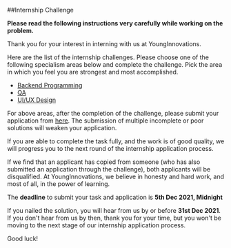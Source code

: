 ##Internship Challenge 

**Please read the following instructions very carefully while working on the problem.**

Thank you for your interest in interning with us at YoungInnovations. 

Here are the list of the internship challenges. Please choose one of the following specialism areas below and complete the challenge. Pick the area in which you feel you are strongest and most accomplished.

* [Backend Programming](https://github.com/younginnovations/internship-challenges/tree/master/programming/petroleum-report)
* [QA](https://github.com/younginnovations/internship-challenges/tree/master/qa/form-wrong)
* [UI/UX Design](https://docs.google.com/forms/d/e/1FAIpQLSeAZV8uZKjy2B7kafzXxwHZvnM-sG1vWWp8Og0ol081hl6xaQ/viewform)

For above areas, after the completion of the challenge, please submit your application from [here](https://docs.google.com/forms/d/e/1FAIpQLSeAZV8uZKjy2B7kafzXxwHZvnM-sG1vWWp8Og0ol081hl6xaQ/viewform). The submission of multiple incomplete or poor solutions will weaken your application.

If you are able to complete the task fully, and the work is of good quality, we will progress you to the next round of the internship application process.

If we find that an applicant has copied from someone (who has also submitted an application through the challenge), both applicants will be disqualified. At YoungInnovations, we believe in honesty and hard work, and most of all, in the power of learning.

The **deadline** to submit your task and application is **5th Dec 2021, Midnight** 

If you nailed the solution, you will hear from us by or before **31st Dec 2021**. If you don't hear from us by then, thank you for your time, but you won't be moving to the next stage of  our internship application process. 

Good luck!
